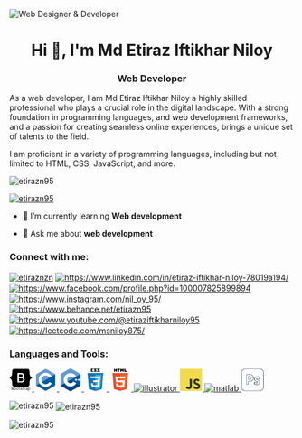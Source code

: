 ![Web Designer & Developer ](https://scontent.fdac7-1.fna.fbcdn.net/v/t39.30808-6/382748104_3515116202092542_3634219387178867288_n.jpg?_nc_cat=103&ccb=1-7&_nc_sid=783fdb&_nc_eui2=AeGHqng0RdPNip1CH5ANXO_0Q1xze1fCgw5DXHN7V8KDDiXs1cXqKzJzByZDzF-rQSIODFx5C312FqqXbjsjnl2d&_nc_ohc=6gyyu55aPn8AX9pExUm&_nc_ht=scontent.fdac7-1.fna&oh=00_AfCjRt7IONNxNS2NHgI2XnKSiTArd0KVwunxXJ2xNcB6_Q&oe=659B7757)

<h1 align="center">Hi 👋, I'm Md Etiraz Iftikhar Niloy</h1>
<h3 align="center">Web Developer</h3>

<p>As a web developer, I am Md Etiraz Iftikhar Niloy a highly skilled professional who plays a crucial role in the digital landscape. With a strong foundation in programming languages, and web development frameworks, and a passion for creating seamless online experiences,  brings a unique set of talents to the field.

I am proficient in a variety of programming languages, including but not limited to HTML, CSS, JavaScript, and more.</p>

<p align="left"> <img src="https://komarev.com/ghpvc/?username=etirazn95&label=Profile%20views&color=0e75b6&style=flat" alt="etirazn95" /> </p>

<p align="left"> <a href="https://github.com/ryo-ma/github-profile-trophy"><img src="https://github-profile-trophy.vercel.app/?username=etirazn95" alt="etirazn95" /></a> </p>

- 🌱 I’m currently learning **Web development**

- 💬 Ask me about **web development**

<h3 align="left">Connect with me:</h3>
<p align="left">
<a href="https://twitter.com/etiraznzn" target="blank"><img align="center" src="https://raw.githubusercontent.com/rahuldkjain/github-profile-readme-generator/master/src/images/icons/Social/twitter.svg" alt="etiraznzn" height="30" width="40" /></a>
<a href="https://linkedin.com/in/https://www.linkedin.com/in/etiraz-iftikhar-niloy-78019a194/" target="blank"><img align="center" src="https://raw.githubusercontent.com/rahuldkjain/github-profile-readme-generator/master/src/images/icons/Social/linked-in-alt.svg" alt="https://www.linkedin.com/in/etiraz-iftikhar-niloy-78019a194/" height="30" width="40" /></a>
<a href="https://fb.com/https://www.facebook.com/profile.php?id=100007825899894" target="blank"><img align="center" src="https://raw.githubusercontent.com/rahuldkjain/github-profile-readme-generator/master/src/images/icons/Social/facebook.svg" alt="https://www.facebook.com/profile.php?id=100007825899894" height="30" width="40" /></a>
<a href="https://instagram.com/https://www.instagram.com/nil_oy_95/" target="blank"><img align="center" src="https://raw.githubusercontent.com/rahuldkjain/github-profile-readme-generator/master/src/images/icons/Social/instagram.svg" alt="https://www.instagram.com/nil_oy_95/" height="30" width="40" /></a>
<a href="https://www.behance.net/https://www.behance.net/etirazn95" target="blank"><img align="center" src="https://raw.githubusercontent.com/rahuldkjain/github-profile-readme-generator/master/src/images/icons/Social/behance.svg" alt="https://www.behance.net/etirazn95" height="30" width="40" /></a>
<a href="https://www.youtube.com/c/https://www.youtube.com/@etiraziftikharniloy95" target="blank"><img align="center" src="https://raw.githubusercontent.com/rahuldkjain/github-profile-readme-generator/master/src/images/icons/Social/youtube.svg" alt="https://www.youtube.com/@etiraziftikharniloy95" height="30" width="40" /></a>
<a href="https://www.leetcode.com/https://leetcode.com/msniloy875/" target="blank"><img align="center" src="https://raw.githubusercontent.com/rahuldkjain/github-profile-readme-generator/master/src/images/icons/Social/leet-code.svg" alt="https://leetcode.com/msniloy875/" height="30" width="40" /></a>
</p>

<h3 align="left">Languages and Tools:</h3>
<p align="left"> <a href="https://getbootstrap.com" target="_blank" rel="noreferrer"> <img src="https://raw.githubusercontent.com/devicons/devicon/master/icons/bootstrap/bootstrap-plain-wordmark.svg" alt="bootstrap" width="40" height="40"/> </a> <a href="https://www.cprogramming.com/" target="_blank" rel="noreferrer"> <img src="https://raw.githubusercontent.com/devicons/devicon/master/icons/c/c-original.svg" alt="c" width="40" height="40"/> </a> <a href="https://www.w3schools.com/cpp/" target="_blank" rel="noreferrer"> <img src="https://raw.githubusercontent.com/devicons/devicon/master/icons/cplusplus/cplusplus-original.svg" alt="cplusplus" width="40" height="40"/> </a> <a href="https://www.w3schools.com/css/" target="_blank" rel="noreferrer"> <img src="https://raw.githubusercontent.com/devicons/devicon/master/icons/css3/css3-original-wordmark.svg" alt="css3" width="40" height="40"/> </a> <a href="https://www.w3.org/html/" target="_blank" rel="noreferrer"> <img src="https://raw.githubusercontent.com/devicons/devicon/master/icons/html5/html5-original-wordmark.svg" alt="html5" width="40" height="40"/> </a> <a href="https://www.adobe.com/in/products/illustrator.html" target="_blank" rel="noreferrer"> <img src="https://www.vectorlogo.zone/logos/adobe_illustrator/adobe_illustrator-icon.svg" alt="illustrator" width="40" height="40"/> </a> <a href="https://developer.mozilla.org/en-US/docs/Web/JavaScript" target="_blank" rel="noreferrer"> <img src="https://raw.githubusercontent.com/devicons/devicon/master/icons/javascript/javascript-original.svg" alt="javascript" width="40" height="40"/> </a> <a href="https://www.mathworks.com/" target="_blank" rel="noreferrer"> <img src="https://upload.wikimedia.org/wikipedia/commons/2/21/Matlab_Logo.png" alt="matlab" width="40" height="40"/> </a> <a href="https://www.photoshop.com/en" target="_blank" rel="noreferrer"> <img src="https://raw.githubusercontent.com/devicons/devicon/master/icons/photoshop/photoshop-line.svg" alt="photoshop" width="40" height="40"/> </a> </p>

<p><img align="left" src="https://github-readme-stats.vercel.app/api/top-langs?username=etirazn95&show_icons=true&locale=en&layout=compact" alt="etirazn95" /></p>

<p>&nbsp;<img align="center" src="https://github-readme-stats.vercel.app/api?username=etirazn95&show_icons=true&locale=en" alt="etirazn95" /></p>

<p><img align="center" src="https://github-readme-streak-stats.herokuapp.com/?user=etirazn95&" alt="etirazn95" /></p>
